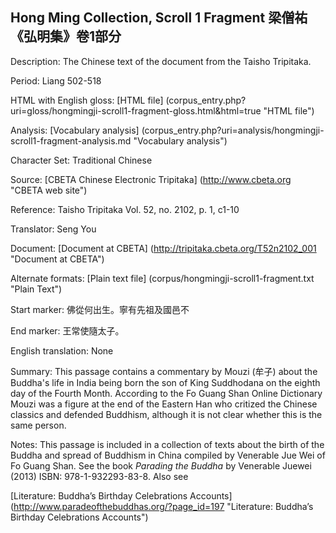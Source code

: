 ##  Hong Ming Collection, Scroll 1 Fragment 梁僧祐 《弘明集》卷1部分

Description: The Chinese text of the document from the Taisho Tripitaka.

Period: Liang 502-518

HTML with English gloss: [HTML file] (corpus_entry.php?uri=gloss/hongmingji-scroll1-fragment-gloss.html&html=true "HTML file")

Analysis: [Vocabulary analysis] (corpus_entry.php?uri=analysis/hongmingji-scroll1-fragment-analysis.md "Vocabulary analysis")

Character Set: Traditional Chinese

Source: [CBETA Chinese Electronic Tripitaka] (http://www.cbeta.org "CBETA web site")

Reference: Taisho Tripitaka Vol. 52, no. 2102, p. 1, c1-10

Translator: Seng You

Document: [Document at CBETA] (http://tripitaka.cbeta.org/T52n2102_001 "Document at CBETA")

Alternate formats: [Plain text file] (corpus/hongmingji-scroll1-fragment.txt "Plain Text")

Start marker: 佛從何出生。寧有先祖及國邑不

End marker: 王常使隨太子。

English	translation: None

Summary: This passage contains a commentary by Mouzi (牟子) about the Buddha's life in India being born the son of King Suddhodana on the eighth day of the Fourth Month. According to the Fo Guang Shan Online Dictionary Mouzi was a figure at the end of the Eastern Han who critized the Chinese classics and defended Buddhism, although it is not clear whether this is the same person.

Notes: This passage is included in a collection of texts about the birth of the Buddha and spread of Buddhism in China compiled by Venerable Jue Wei of Fo Guang Shan. See the book <em>Parading the Buddha</em> by  Venerable Juewei (2013) ISBN: 978-1-932293-83-8. Also see

[Literature: Buddha’s Birthday Celebrations Accounts] (http://www.paradeofthebuddhas.org/?page_id=197 "Literature: Buddha’s Birthday Celebrations Accounts")

